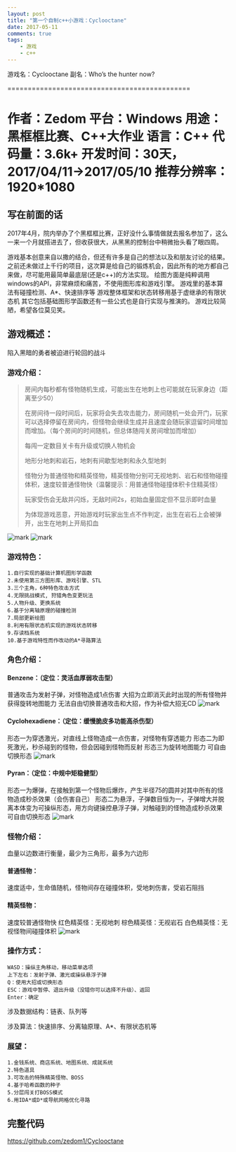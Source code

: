```yaml
---
layout: post
title: "第一个自制c++小游戏：Cyclooctane"
date: 2017-05-11
comments: true
tags: 
	- 游戏
	- c++
---
```



游戏名：Cyclooctane
副名：Who’s the hunter now?

=============================================

作者：Zedom
平台：Windows
用途：黑框框比赛、C++大作业
语言：C++
代码量：3.6k+
开发时间：30天，2017/04/11->2017/05/10
推荐分辨率：1920*1080
=============================================

## 写在前面的话

2017年4月，院内举办了个黑框框比赛，正好没什么事情做就去报名参加了，这么一来一个月就搭进去了，但收获很大，从黑黑的控制台中稍微抬头看了眼四周。

<!-- more -->

游戏基本创意来自以撒的结合，但还有许多是自己的想法以及和朋友讨论的结果。
之前还未做过上千行的项目，这次算是给自己的锻炼机会，因此所有的地方都自己来做，尽可能用最简单最底层(还是c++)的方法实现。
绘图方面是纯粹调用windows的API，非常麻烦和痛苦，不使用图形库和游戏引擎。
游戏里的基本算法有碰撞检测、A*、快速排序等
游戏整体框架和状态转移用基于虚继承的有限状态机
其它包括基础图形学函数还有一些公式也是自行实现与推演的。
游戏比较简陋，希望各位莫见笑。

## 游戏概述：

陷入黑暗的勇者被迫进行轮回的战斗

### 游戏介绍：

> 房间内每秒都有怪物随机生成，可能出生在地刺上也可能就在玩家身边（距离至少50）
>
> 在房间待一段时间后，玩家将会失去攻击能力，房间随机一处会开门，玩家可以选择停留在房间内，但怪物会继续生成并且速度会随玩家逗留时间增加而增加。（每个房间的时间随机，但总体随闯关房间增加而增加）
>
> 每闯一定数目关卡有升级或切换人物机会
>
> 地形分地刺和岩石，地刺有间歇型地刺和永久型地刺
>
> 怪物分为普通怪物和精英怪物，精英怪物分别可无视地刺、岩石和怪物碰撞体积，速度较普通怪物快（温馨提示：用普通怪物碰撞体积卡住精英怪）
>
> 玩家受伤会无敌并闪烁，无敌时间2s，初始血量固定但不显示即时血量
>
> 为体现游戏恶意，开始游戏时玩家出生点不作判定，出生在岩石上会被弹开，出生在地刺上开局扣血

![mark](http://ot1c7ttzm.bkt.clouddn.com/image/170828/4Gj7EDGCb9.jpg?imageslim)
![mark](http://ot1c7ttzm.bkt.clouddn.com/image/170828/DaLfe1Gc0k.jpg?imageslim)

### 游戏特色：

```
1.自行实现的基础计算机图形学函数
2.未使用第三方图形库、游戏引擎、STL
3.三个主角，6种特色攻击方式
4.无限挑战模式, 狩猎角色变更玩法
5.人物升级、更换系统
6.基于分离轴原理的碰撞检测
7.局部更新绘图
8.利用有限状态机实现的游戏状态转移
9.存读档系统
10.基于游戏特性而作改动的A*寻路算法

```

### 角色介绍：

#### Benzene：（定位：灵活血厚弱攻击型）

普通攻击为发射子弹，对怪物造成1点伤害
大招为立即消灭此时出现的所有怪物并获得旋转地图能力
无法自由切换普通攻击和大招，作为补偿大招无CD
![mark](http://ot1c7ttzm.bkt.clouddn.com/image/170828/eDe0i08J8A.jpg?imageslim)

#### Cyclohexadiene：（定位：缓慢脆皮多功能高杀伤型）

形态一为穿透激光，对直线上怪物造成一点伤害，对怪物有穿透能力
形态二为即死激光，秒杀碰到的怪物，但会因碰到怪物而反射
形态三为旋转地图能力
可自由切换形态
![mark](http://ot1c7ttzm.bkt.clouddn.com/image/170828/AK6hFjcL0A.jpg?imageslim)

#### Pyran：（定位：中规中矩稳健型）

形态一为爆弹，在接触到第一个怪物后爆炸，产生半径75的圆并对其中所有的怪物造成秒杀效果（会伤害自己）
形态二为悬浮，子弹数目恒为一，子弹增大并脱离本体变为可操纵形态，用方向键操控悬浮子弹，对触碰到的怪物造成秒杀效果
可自由切换形态
![mark](http://ot1c7ttzm.bkt.clouddn.com/image/170828/JlEm66Jhal.jpg?imageslim)

### 怪物介绍：

血量以边数进行衡量，最少为三角形，最多为六边形

#### 普通怪物：

速度适中，生命值随机，怪物间存在碰撞体积，受地刺伤害，受岩石阻挡

#### 精英怪物：

速度较普通怪物快
红色精英怪：无视地刺
棕色精英怪：无视岩石
白色精英怪：无视怪物间碰撞体积
![mark](http://ot1c7ttzm.bkt.clouddn.com/image/170828/A6bd0bHAHd.jpg?imageslim)

### 操作方式：

```
WASD：操纵主角移动，移动菜单选项
上下左右：发射子弹、激光或操纵悬浮子弹
Q：使用大招或切换形态
ESC：游戏中暂停、退出升级（没错你可以选择不升级）、返回
Enter：确定

```

涉及数据结构：链表、队列等

涉及算法：快速排序、分离轴原理、A*、有限状态机等

### 展望：

```
1.金钱系统、商店系统、地图系统、成就系统
2.特色道具
3.可攻击的特殊精英怪物、BOSS
4.基于哈希函数的种子
5.分层闯关打BOSS模式
6.用IDA*或D*或导航网格优化寻路

```

## 完整代码

<https://github.com/zedom1/Cyclooctane>